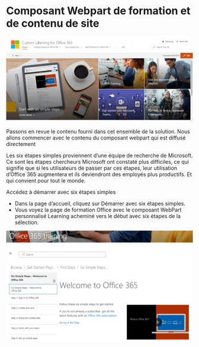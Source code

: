 # <a name="training-webpart-and-site-content"></a>Composant Webpart de formation et de contenu de site

![Six étapes simples](media/clo365homepage.png)

Passons en revue le contenu fourni dans cet ensemble de la solution.  Nous allons commencer avec le contenu du composant webpart qui est diffusé directement 




Les six étapes simples proviennent d’une équipe de recherche de Microsoft. Ce sont les étapes chercheurs Microsoft ont constaté plus difficiles, ce qui signifie que si les utilisateurs de passer par ces étapes, leur utilisation d’Office 365 augmentera et ils deviendront des employés plus productifs. Et qui convient pour tout le monde.

Accédez à démarrer avec six étapes simples
- Dans la page d’accueil, cliquez sur Démarrer avec six étapes simples. 
- Vous voyez la page de formation Office avec le composant WebPart personnalisé Learning acheminé vers le début avec six étapes de la sélection.  

![Sélection de six étapes](media/clo365sixsteps.png)
